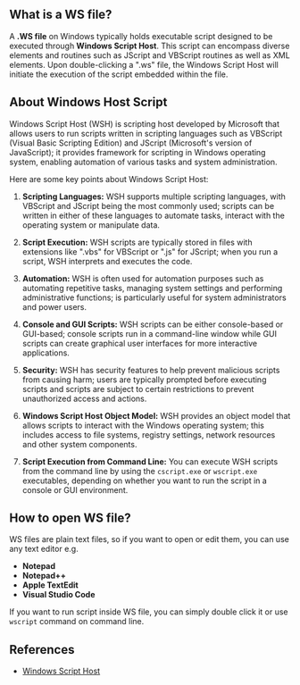 ## What is a WS file?

A **.WS file** on Windows typically holds executable script designed to be executed through **Windows Script Host**. This script can encompass diverse elements and routines such as JScript and VBScript routines as well as XML elements. Upon double-clicking a ".ws" file, the Windows Script Host will initiate the execution of the script embedded within the file.

## About Windows Host Script

Windows Script Host (WSH) is scripting host developed by Microsoft that allows users to run scripts written in scripting languages such as VBScript (Visual Basic Scripting Edition) and JScript (Microsoft's version of JavaScript); it provides framework for scripting in Windows operating system, enabling automation of various tasks and system administration.

Here are some key points about Windows Script Host:

1.  **Scripting Languages:** WSH supports multiple scripting languages, with VBScript and JScript being the most commonly used; scripts can be written in either of these languages to automate tasks, interact with the operating system or manipulate data.
    
2.  **Script Execution:** WSH scripts are typically stored in files with extensions like ".vbs" for VBScript or ".js" for JScript; when you run a script, WSH interprets and executes the code.
    
3.  **Automation:** WSH is often used for automation purposes such as automating repetitive tasks, managing system settings and performing administrative functions; is particularly useful for system administrators and power users.
    
4.  **Console and GUI Scripts:** WSH scripts can be either console-based or GUI-based; console scripts run in a command-line window while GUI scripts can create graphical user interfaces for more interactive applications.
    
5.  **Security:** WSH has security features to help prevent malicious scripts from causing harm; users are typically prompted before executing scripts and scripts are subject to certain restrictions to prevent unauthorized access and actions.
    
6.  **Windows Script Host Object Model:** WSH provides an object model that allows scripts to interact with the Windows operating system; this includes access to file systems, registry settings, network resources and other system components.
    
7.  **Script Execution from Command Line:** You can execute WSH scripts from the command line by using the `cscript.exe` or `wscript.exe` executables, depending on whether you want to run the script in a console or GUI environment.

## How to open WS file?

WS files are plain text files, so if you want to open or edit them, you can use any text editor e.g.

- **Notepad**
- **Notepad++**
- **Apple TextEdit**
- **Visual Studio Code**

If you want to run script inside WS file, you can simply double click it or use `wscript` command on command line.

## References
* [Windows Script Host](https://en.wikipedia.org/wiki/Windows_Script_Host)


